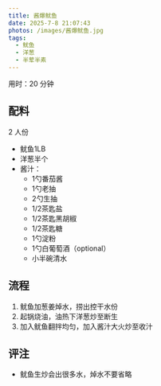 ```yaml
---
title: 酱爆鱿鱼
date: 2025-7-8 21:07:43
photos: /images/酱爆鱿鱼.jpg
tags:
  - 鱿鱼
  - 洋葱
  - 半荤半素
---
```


用时：20 分钟

## 配料

2 人份

- 鱿鱼1LB
- 洋葱半个
- 酱汁：
  - 1勺番茄酱
  - 1勺老抽
  - 2勺生抽
  - 1/2茶匙盐
  - 1/2茶匙黑胡椒
  - 1/2茶匙糖
  - 1勺淀粉
  - 1勺白葡萄酒（optional）
  - 小半碗清水

<!--more-->

## 流程

1. 鱿鱼加葱姜焯水，捞出控干水份
2. 起锅烧油，油热下洋葱炒至断生
3. 加入鱿鱼翻拌均匀，加入酱汁大火炒至收汁

## 评注

- 鱿鱼生炒会出很多水，焯水不要省略
